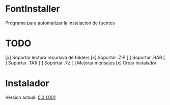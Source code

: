 # FontInstaller

Programa para automatizar la instalacion de fuentes


# TODO

[x] Soportar lectura recursiva de folders
[x] Soportar .ZIP
[ ] Soportar .RAR
[ ] Soportar .TAR
[ ] Soportar .7z
[ ] Mejorar mensajes
[x] Crear instalador

# Instalador

Version actual: [0.0.1.001][1]


[1]: https://github.com/Tecnologer/FontInstaller/raw/master/Installers/FontInstaller_0.0.1.001.msi